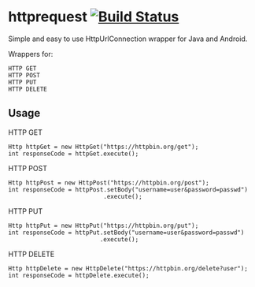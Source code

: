 # httprequest [![Build Status](https://travis-ci.org/zulhilmizainuddin/httprequest.svg?branch=master)](https://travis-ci.org/zulhilmizainuddin/httprequest)
Simple and easy to use HttpUrlConnection wrapper for Java and Android.

Wrappers for:

    HTTP GET
    HTTP POST
    HTTP PUT
    HTTP DELETE

## Usage
HTTP GET

    Http httpGet = new HttpGet("https://httpbin.org/get");
    int responseCode = httpGet.execute();
    
HTTP POST

    Http httpPost = new HttpPost("https://httpbin.org/post");
    int responseCode = httpPost.setBody("username=user&password=passwd")
                               .execute();
                            
HTTP PUT

    Http httpPut = new HttpPut("https://httpbin.org/put");
    int responseCode = httpPut.setBody("username=user&password=passwd")
                              .execute();
  
HTTP DELETE

    Http httpDelete = new HttpDelete("https://httpbin.org/delete?user");
    int responseCode = httpDelete.execute();
    